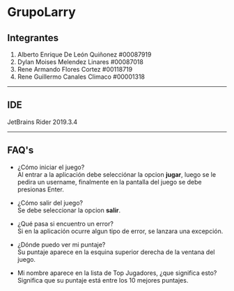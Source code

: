 ﻿# GrupoLarry 
## Integrantes
1. Alberto Enrique De León Quiñonez #00087919
2. Dylan Moises Melendez Linares #00087018
3. Rene Armando Flores Cortez #00118719 
4. Rene Guillermo Canales Climaco #00001318
___
## IDE
JetBrains Rider 2019.3.4
___
## FAQ's
- ¿Cómo iniciar el juego?   
Al entrar a la aplicación debe selecciónar la opcion **jugar**, luego se le pedira un username,
finalmente en la pantalla del juego se debe presionas Enter. 

- ¿Cómo salir del juego?   
Se debe seleccionar la opcion **salir**.

- ¿Qué pasa si encuentro un error?   
Si en la aplicación ocurre algun tipo de error, se lanzara una excepción.

- ¿Dónde puedo ver mi puntaje?   
Su puntaje aparece en la esquina superior derecha de la ventana del juego.

- Mi nombre aparece en la lista de Top Jugadores, ¿que significa esto?   
Significa que su puntaje está entre los 10 mejores puntajes.